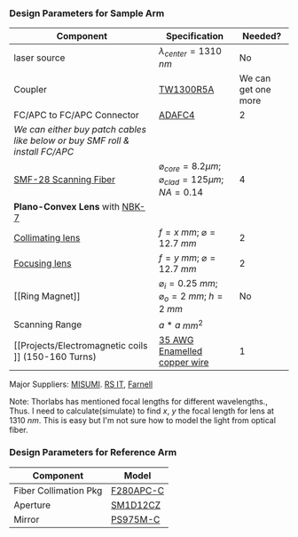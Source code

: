 ### Design Parameters for Sample Arm

| **Component**                                                                                                    | **Specification**                                                                   | Needed?             |
| ---------------------------------------------------------------------------------------------------------------- | ----------------------------------------------------------------------------------- | ------------------- |
| laser source                                                                                                     | $\lambda_{center} = 1310$ $nm$                                                      | No                  |
| Coupler                                                                                                          | [TW1300R5A](https://www.thorlabs.com/thorproduct.cfm?partnumber=TW1300R5A2)         | We can get one more |
| FC/APC to FC/APC Connector                                                                                       | [ADAFC4](https://www.thorlabs.com/newgrouppage9.cfm?objectgroup_id=314&pn=ADAFC4)   | 2                   |
| *We can either buy patch cables like below or buy SMF roll & install FC/APC*                                     |                                                                                     |                     |
| [SMF-28 Scanning Fiber](https://www.thorlabs.com/thorproduct.cfm?partnumber=P3-SMF28Y-FC-1)                      | $\varnothing_{core} = 8.2 \mu m$; $\varnothing_{clad} = 125 \mu m$; $NA =0.14$      | 4                   |
| **Plano-Convex Lens** with [NBK-7](https://www.thorlabs.com/newgrouppage9.cfm?objectgroup_id=6973&tabname=N-BK7) |                                                                                     |                     |
| [Collimating lens](https://www.thorlabs.com/thorproduct.cfm?partnumber=LA1540-C)                                 | $f=x$ $mm$; $\varnothing=12.7$ $mm$                                                 | 2                   |
| [Focusing lens](https://www.thorlabs.com/thorproduct.cfm?partnumber=LA1074-C)                                    | $f=y$ $mm$; $\varnothing=12.7$ $mm$                                                  | 2                   |
| [[Ring Magnet]]                                                                                                  | $\varnothing_i=0.25$ $mm$; $\varnothing_o=2$ $mm$; $h=2$ $mm$                       | No                  |
| Scanning Range                                                                                                   | $a$ $*$ $a$ $mm^2$                                                                  |                     |
| [[Projects/Electromagnetic coils ]]   (150-160 Turns)                                                                     | [35 AWG Enamelled copper wire](https://it.rs-online.com/web/p/fili-di-rame/7790696) | 1                   |

Major Suppliers: [MISUMI](https://us.misumi-ec.com/). [RS IT](https://it.rs-online.com/web/), [Farnell](https://it.farnell.com/)

Note: Thorlabs has mentioned focal lengths for different wavelengths., Thus. I need to calculate(simulate) to find $x$, $y$ the focal length for lens at $1310$ $nm$.  This is easy but I'm not sure how to model the light from optical fiber. 

### Design Parameters for Reference Arm

| **Component**         | **Model** |
| --------------------- | --------- |
| Fiber Collimation Pkg | [F280APC-C](https://www.thorlabs.com/thorproduct.cfm?partnumber=F280APC-C) |
| Aperture              | [SM1D12CZ](https://www.thorlabs.com/thorproduct.cfm?partnumber=SM1D12CZ#ad-image-0)  |
| Mirror                | [PS975M-C](https://www.thorlabs.com/thorproduct.cfm?partnumber=PS975M-C)  |






